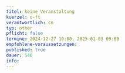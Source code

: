 ```yaml
---
titel: keine Veranstaltung 
kuerzel: o-ft
verantwortlich: cn
typ: other
pflicht: false
termine: 2024-12-27 10:00, 2025-01-03 09:00
empfohlene-voraussetzungen: 
published: true
dauer: 540
info:
---
```


